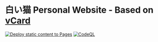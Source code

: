 # 白い猫 Personal Website - Based on [vCard](https://github.com/codewithsadee/vcard-personal-portfolio)

[![Deploy static content to Pages](https://github.com/shiroinekotfs/shiroinekotfs.github.io/actions/workflows/static.yml/badge.svg)](https://github.com/shiroinekotfs/shiroinekotfs.github.io/actions/workflows/static.yml)
[![CodeQL](https://github.com/shiroinekotfs/shiroinekotfs.github.io/actions/workflows/codeql.yml/badge.svg)](https://github.com/shiroinekotfs/shiroinekotfs.github.io/actions/workflows/codeql.yml)
